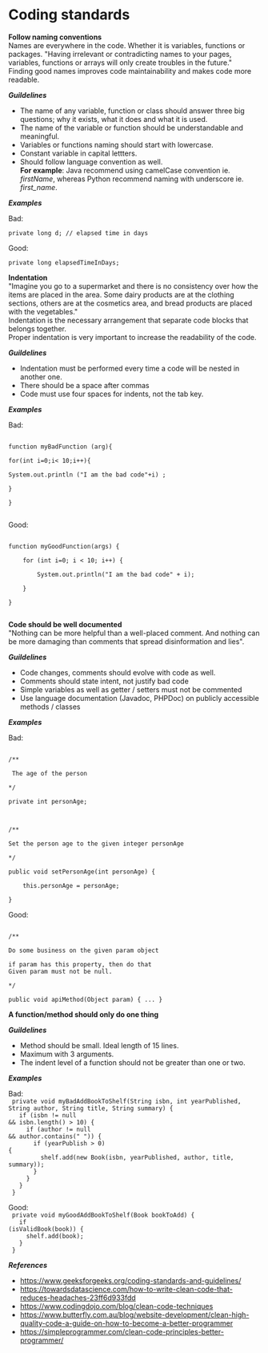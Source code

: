 # Coding standards

**Follow naming conventions**  
Names are everywhere in the code. Whether it is variables, functions or packages. "Having irrelevant or contradicting names to your pages, variables, functions or arrays will only create troubles in the future."<br/>
Finding good names improves code maintainability and makes code more readable.

***Guildelines***
- The name of any variable, function or class should answer three big questions; why it exists, what it does and what it is used.
- The name of the variable or function should be understandable and meaningful. 
- Variables or functions naming should start with lowercase.
- Constant variable in capital lettters.
- Should follow language convention as well.<br/>
<b>For example</b>: Java recommend using camelCase convention ie. *firstName*, whereas Python recommend naming with underscore ie. *first_name*.

***Examples***

Bad:

<code>private long d; // elapsed time in days</code>

Good: 

<code>private long elapsedTimeInDays;</code>


**Indentation**  
"Imagine you go to a supermarket and there is no consistency over how the items are placed in the area. Some dairy products are at the clothing sections, others are at the cosmetics area, and bread products are placed with the vegetables."<br/> Indentation is the necessary arrangement that separate code blocks that belongs together.<br/>
Proper indentation is very important to increase the readability of the code.

***Guildelines***

- Indentation must be performed every time a code will be nested in another one.
- There should be a space after commas<br/>
- Code must use four spaces for indents, not the tab key.

***Examples***

Bad:

<code>
function myBadFunction (arg){<br/>
for(int i=0;i< 10;i++){<br/>
System.out.println ("I am the bad code"+i) ;<br/>    
}<br/>    
}<br/>
</code>

Good:

<code>
function myGoodFunction(args) {<br/>
&nbsp;&nbsp;&nbsp;&nbsp;for (int i=0; i < 10; i++) {<br/>
&nbsp;&nbsp;&nbsp;&nbsp;&nbsp;&nbsp;&nbsp;&nbsp;System.out.println("I am the bad code" + i);<br/>    
&nbsp;&nbsp;&nbsp;&nbsp;}<br/>    
}<br/>
</code>

**Code should be well documented**  
"Nothing can be more helpful than a well-placed comment. And nothing can be more damaging than comments that spread disinformation and lies".<br/>

***Guildelines***  
- Code changes, comments should evolve with code as well.
- Comments should state intent, not justify bad code
- Simple variables as well as getter / setters must not be commented
- Use language documentation (Javadoc, PHPDoc) on publicly accessible methods / classes

***Examples***  

Bad:

<code>
/**<br/>
&nbsp;The age of the person<br/>
*/<br/>
private int personAge;<br/>

/**  
Set the person age to the given integer personAge  
*/  
public void setPersonAge(int personAge) {  
&nbsp;&nbsp;&nbsp;&nbsp;this.personAge = personAge;   
}
</code>

Good:

<code>
/**<br/>
Do some business on the given param object<br/>
if param has this property, then do that
Given param must not be null.  <br/>
*/<br/>
public void apiMethod(Object param) { ... }
</code>

**A function/method should only do one thing**

***Guildelines***
- Method should be small. Ideal length of 15 lines.
- Maximum with 3 arguments.
- The indent level of a function should not be greater than one or two.

***Examples***  

Bad:  
<code>
private void myBadAddBookToShelf(String isbn, int yearPublished, String author, String title, String summary) {<br/>
&nbsp;&nbsp;if (isbn != null && isbn.length() > 10) {<br/>
&nbsp;&nbsp;&nbsp;&nbsp;if (author != null && author.contains(" ")) {<br/>
&nbsp;&nbsp;&nbsp;&nbsp;&nbsp;&nbsp;if (yearPublish > 0) {<br/>
&nbsp;&nbsp;&nbsp;&nbsp;&nbsp;&nbsp;&nbsp;&nbsp;shelf.add(new Book(isbn, yearPublished, author, title, summary));<br/>
&nbsp;&nbsp;&nbsp;&nbsp;&nbsp;&nbsp;} <br/>
&nbsp;&nbsp;&nbsp;&nbsp;}<br/>
&nbsp;&nbsp;}<br/>
}
</code>

Good:  
<code>
private void myGoodAddBookToShelf(Book bookToAdd) {<br/>
&nbsp;&nbsp;if (isValidBook(book)) {<br/>
&nbsp;&nbsp;&nbsp;&nbsp;shelf.add(book);<br/>
&nbsp;&nbsp;}<br/>
}
</code>  


***References***  
- https://www.geeksforgeeks.org/coding-standards-and-guidelines/
- https://towardsdatascience.com/how-to-write-clean-code-that-reduces-headaches-23ff6d933fdd
- https://www.codingdojo.com/blog/clean-code-techniques
- https://www.butterfly.com.au/blog/website-development/clean-high-quality-code-a-guide-on-how-to-become-a-better-programmer
- https://simpleprogrammer.com/clean-code-principles-better-programmer/

